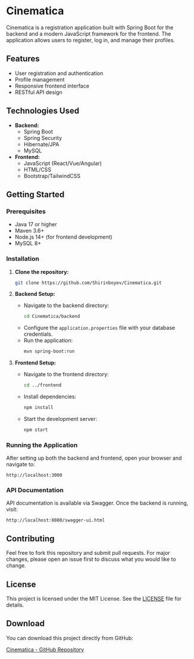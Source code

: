 
# Cinematica

Cinematica is a registration application built with Spring Boot for the backend and a modern JavaScript framework for the frontend. The application allows users to register, log in, and manage their profiles.

## Features

- User registration and authentication
- Profile management
- Responsive frontend interface
- RESTful API design

## Technologies Used

- **Backend:**
  - Spring Boot
  - Spring Security
  - Hibernate/JPA
  - MySQL
- **Frontend:**
  - JavaScript (React/Vue/Angular)
  - HTML/CSS
  - Bootstrap/TailwindCSS

## Getting Started

### Prerequisites

- Java 17 or higher
- Maven 3.6+
- Node.js 14+ (for frontend development)
- MySQL 8+

### Installation

1. **Clone the repository:**
   ```bash
   git clone https://github.com/Shirinboyev/Cinematica.git
   ```
2. **Backend Setup:**
   - Navigate to the backend directory:
     ```bash
     cd Cinematica/backend
     ```
   - Configure the `application.properties` file with your database credentials.
   - Run the application:
     ```bash
     mvn spring-boot:run
     ```

3. **Frontend Setup:**
   - Navigate to the frontend directory:
     ```bash
     cd ../frontend
     ```
   - Install dependencies:
     ```bash
     npm install
     ```
   - Start the development server:
     ```bash
     npm start
     ```

### Running the Application

After setting up both the backend and frontend, open your browser and navigate to:

```
http://localhost:3000
```

### API Documentation

API documentation is available via Swagger. Once the backend is running, visit:

```
http://localhost:8080/swagger-ui.html
```

## Contributing

Feel free to fork this repository and submit pull requests. For major changes, please open an issue first to discuss what you would like to change.

## License

This project is licensed under the MIT License. See the [LICENSE](LICENSE) file for details.

## Download

You can download this project directly from GitHub:

[Cinematica - GitHub Repository](https://github.com/Shirinboyev/Cinematica.git)
